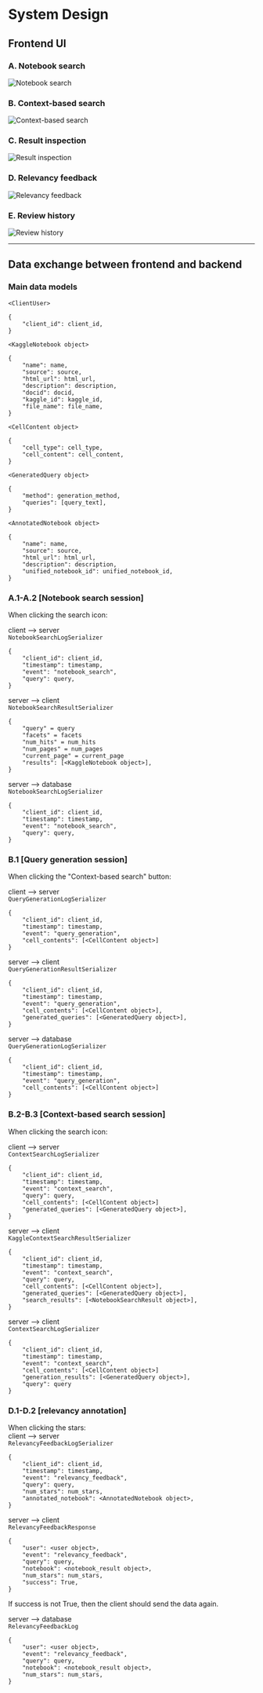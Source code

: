 # System Design
## Frontend UI
### A. Notebook search
![Notebook search](images/notebook_search.png)

### B. Context-based search
![Context-based search](images/context_based_search.png)

### C. Result inspection
![Result inspection](images/result_inspection.png)

### D. Relevancy feedback
![Relevancy feedback](images/relevancy_feedback.png)

### E. Review history
![Review history](images/review_history.png)


-----------------------------------------------------------------------------------------------
## Data exchange between frontend and backend
### Main data models
`<ClientUser>` 
```
{
    "client_id": client_id, 
}
```

`<KaggleNotebook object>` 
```
{
    "name": name, 
    "source": source, 
    "html_url": html_url, 
    "description": description, 
    "docid": docid, 
    "kaggle_id": kaggle_id,
    "file_name": file_name, 
}
```

`<CellContent object>` 
```
{
    "cell_type": cell_type,
    "cell_content": cell_content,  
}
```

`<GeneratedQuery object>` 
```
{
    "method": generation_method, 
    "queries": [query_text], 
}
```

`<AnnotatedNotebook object>` 
```
{
    "name": name, 
    "source": source, 
    "html_url": html_url, 
    "description": description,
    "unified_notebook_id": unified_notebook_id, 
}
```


### A.1-A.2 [Notebook search session]
When clicking the search icon: 

client --> server \
`NotebookSearchLogSerializer`
```
{
    "client_id": client_id, 
    "timestamp": timestamp, 
    "event": "notebook_search", 
    "query": query,
}
```

server --> client \
`NotebookSearchResultSerializer`
```
{
    "query" = query
    "facets" = facets
    "num_hits" = num_hits
    "num_pages" = num_pages
    "current_page" = current_page
    "results": [<KaggleNotebook object>], 
}
```
server --> database \
`NotebookSearchLogSerializer`
```
{
    "client_id": client_id, 
    "timestamp": timestamp, 
    "event": "notebook_search", 
    "query": query,
}
```


### B.1 [Query generation session]
When clicking the "Context-based search" button: 

client --> server \
`QueryGenerationLogSerializer`
```
{
    "client_id": client_id, 
    "timestamp": timestamp, 
    "event": "query_generation", 
    "cell_contents": [<CellContent object>]
}
```

server --> client \
`QueryGenerationResultSerializer`
```
{
    "client_id": client_id, 
    "timestamp": timestamp, 
    "event": "query_generation", 
    "cell_contents": [<CellContent object>], 
    "generated_queries": [<GeneratedQuery object>], 
}
```

server --> database \
`QueryGenerationLogSerializer`
```
{
    "client_id": client_id, 
    "timestamp": timestamp, 
    "event": "query_generation", 
    "cell_contents": [<CellContent object>]
}
```

### B.2-B.3 [Context-based search session]
When clicking the search icon:

client --> server \
`ContextSearchLogSerializer`
```
{
    "client_id": client_id, 
    "timestamp": timestamp, 
    "event": "context_search", 
    "query": query, 
    "cell_contents": [<CellContent object>]
    "generated_queries": [<GeneratedQuery object>], 
}
```

server --> client \
`KaggleContextSearchResultSerializer`
```
{
    "client_id": client_id, 
    "timestamp": timestamp, 
    "event": "context_search", 
    "query": query, 
    "cell_contents": [<CellContent object>], 
    "generated_queries": [<GeneratedQuery object>], 
    "search_results": [<NotebookSearchResult object>], 
}
```

server --> client \
`ContextSearchLogSerializer`
```
{
    "client_id": client_id, 
    "timestamp": timestamp, 
    "event": "context_search", 
    "cell_contents": [<CellContent object>]
    "generation_results": [<GeneratedQuery object>], 
    "query": query
}
```


### D.1-D.2 [relevancy annotation]
When clicking the stars: \
client --> server \
`RelevancyFeedbackLogSerializer`
```
{
    "client_id": client_id, 
    "timestamp": timestamp, 
    "event": "relevancy_feedback", 
    "query": query, 
    "num_stars": num_stars, 
    "annotated_notebook": <AnnotatedNotebook object>, 
}
```

server --> client \
`RelevancyFeedbackResponse`
```
{
    "user": <user object>, 
    "event": "relevancy_feedback", 
    "query": query, 
    "notebook": <notebook_result object>, 
    "num_stars": num_stars, 
    "success": True, 
}
```
If success is not True, then the client should send the data again. 

server --> database \
`RelevancyFeedbackLog`
```
{
    "user": <user object>, 
    "event": "relevancy_feedback", 
    "query": query, 
    "notebook": <notebook_result object>, 
    "num_stars": num_stars, 
}
```